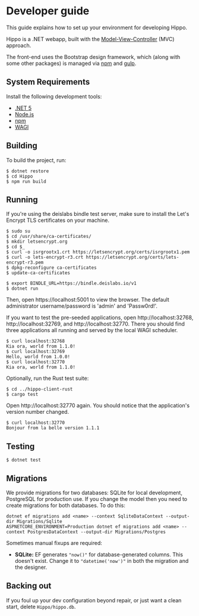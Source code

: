 # Developer guide

This guide explains how to set up your environment for developing Hippo.

Hippo is a .NET webapp, built with the [Model-View-Controller](https://docs.microsoft.com/en-us/aspnet/core/tutorials/first-mvc-app/start-mvc?view=aspnetcore-5.0&tabs=visual-studio) (MVC) approach.

The front-end uses the Bootstrap design framework, which (along with some other packages) is managed via [npm](https://www.npmjs.com/) and [gulp](https://gulpjs.com/).

## System Requirements

Install the following development tools:

- [.NET 5](https://dot.net/)
- [Node.js](https://nodejs.org/en/download/)
- [npm](https://www.npmjs.com/get-npm)
- [WAGI](https://github.com/deislabs/wagi)

## Building

To build the project, run:

```console
$ dotnet restore
$ cd Hippo
$ npm run build
```

## Running

If you're using the deislabs bindle test server, make sure to install the Let's Encrypt TLS
certificates on your machine.

```console
$ sudo su
$ cd /usr/share/ca-certificates/
$ mkdir letsencrypt.org
$ cd $_
$ curl -o isrgrootx1.crt https://letsencrypt.org/certs/isrgrootx1.pem
$ curl -o lets-encrypt-r3.crt https://letsencrypt.org/certs/lets-encrypt-r3.pem
$ dpkg-reconfigure ca-certificates
$ update-ca-certificates
```

```console
$ export BINDLE_URL=https://bindle.deislabs.io/v1
$ dotnet run
```

Then, open https://localhost:5001 to view the browser. The
default administrator username/password is 'admin' and 'Passw0rd!'.

If you want to test the pre-seeded applications, open http://localhost:32768,
http://localhost:32769, and http://localhost:32770. There you should find
three applications all running and served by the local WAGI scheduler.

```console
$ curl localhost:32768
Kia ora, world from 1.1.0!
$ curl localhost:32769
Hello, world from 1.0.0!
$ curl localhost:32770
Kia ora, world from 1.1.0!
```

Optionally, run the Rust test suite:

```console
$ cd ../hippo-client-rust
$ cargo test
```

Open http://localhost:32770 again. You should notice that the application's
version number changed.

```console
$ curl localhost:32770
Bonjour from la belle version 1.1.1
```

## Testing

```console
$ dotnet test
```

## Migrations

We provide migrations for two databases: SQLite for local development, PostgreSQL for
production use. If you change the model then you need to create migrations for both
databases.  To do this:

```
dotnet ef migrations add <name> --context SqliteDataContext --output-dir Migrations/Sqlite
ASPNETCORE_ENVIRONMENT=Production dotnet ef migrations add <name> --context PostgresDataContext --output-dir Migrations/Postgres
```

Sometimes manual fixups are required:

* **SQLite:** EF generates `"now()"` for database-generated columns. This doesn't exist. Change
  it to `"datetime('now')"` in both the migration and the designer.

## Backing out

If you foul up your dev configuration beyond repair, or just want a clean start, delete `Hippo/hippo.db`.
